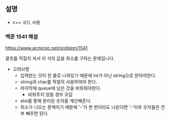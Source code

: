 ## 설명
+ c++ 코드 사용
### 백준 1541 해설
<https://www.acmicpc.net/problem/1541>

괄호를 적절히 쳐서 이 식의 값을 최소를 구하는 문제입니다.

- 고려사항
    - 입력받는 것이 한 줄로 나와있기 때문에 int가 아닌 string으로 받아야한다.
    - string과 char를 적절히 사용하여야 한다.
    - 마지막에 queue에 남은 것을 비워줘야한다.
        - 비워주지 않을 경우 오답
    - stoi를 통해 분리된 숫자를 계산해준다.
    - 최소가 나오는 문제이기 때문에 '-'가 한 번이라도 나온다면 '-'이후 숫자들은 전부 빼주면 된다.